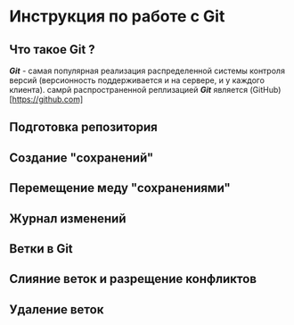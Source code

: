 # Инструкция по работе с Git

## Что такое Git ?
***Git*** - самая популярная реализация распределенной системы контроля версий (версионность поддерживается и на сервере, и  у каждого клиента). самрй распространенной реплизацией ***Git*** является (GitHub)[https://github.com]

## Подготовка репозитория


## Создание "сохранений"

## Перемещение меду "сохранениями"

## Журнал изменений 

## Ветки в Git 

## Слияние веток и разрещение конфликтов

## Удаление веток